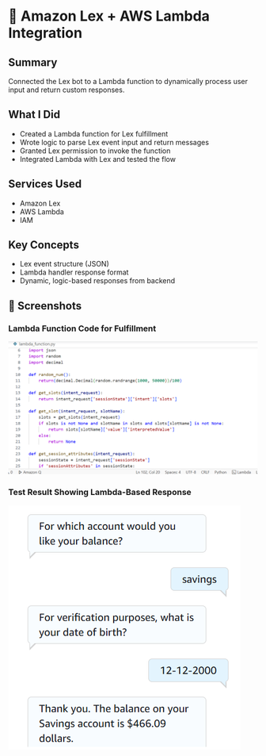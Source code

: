 # 🔄 Amazon Lex + AWS Lambda Integration

## Summary
Connected the Lex bot to a Lambda function to dynamically process user input and return custom responses.

## What I Did
- Created a Lambda function for Lex fulfillment
- Wrote logic to parse Lex event input and return messages
- Granted Lex permission to invoke the function
- Integrated Lambda with Lex and tested the flow

## Services Used
- Amazon Lex
- AWS Lambda
- IAM

## Key Concepts
- Lex event structure (JSON)
- Lambda handler response format
- Dynamic, logic-based responses from backend

## 📸 Screenshots

### Lambda Function Code for Fulfillment
![Lambda Code](./screenshots/lambda-code.png)

### Test Result Showing Lambda-Based Response
![Test Result](./screenshots/lambda-test.png)
